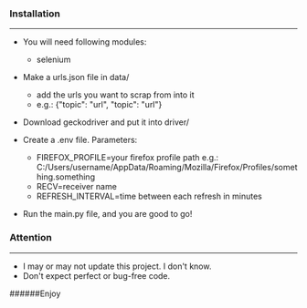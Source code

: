 ### Installation 

---

- You will need following modules:
    - selenium
    
- Make a urls.json file in data/
    - add the urls you want to scrap from into it
    - e.g.: {"topic": "url", "topic": "url"}
    
- Download geckodriver and put it into driver/

- Create a .env file. Parameters:
    - FIREFOX_PROFILE=your firefox profile path e.g.: C:/Users/username/AppData/Roaming/Mozilla/Firefox/Profiles/something.something
    - RECV=receiver name
    - REFRESH_INTERVAL=time between each refresh in minutes
    
- Run the main.py file, and you are good to go!


### Attention

---

- I may or may not update this project. I don't know.
- Don't expect perfect or bug-free code.

######Enjoy